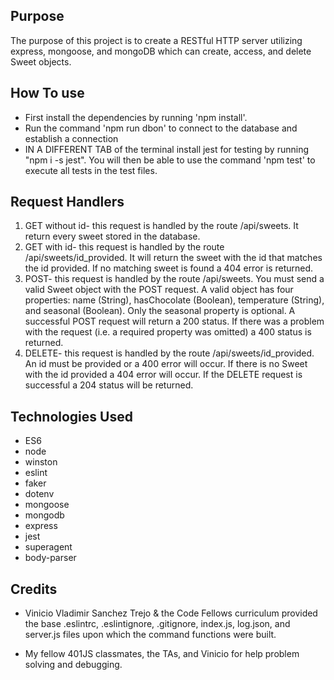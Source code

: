 ## Purpose
The purpose of this project is to create a RESTful HTTP server utilizing express, mongoose, and mongoDB which can create, access, and delete Sweet objects.

## How To use
* First install the dependencies by running 'npm install'.
* Run the command 'npm run dbon' to connect to the database and establish a connection
* IN A DIFFERENT TAB of the terminal install jest for testing by running "npm i -s jest". You will then be able to use the command 'npm test' to execute all tests in the test files.

## Request Handlers
1. GET without id- this request is handled by the route /api/sweets. It return every sweet stored in the database.
2. GET with id- this request is handled by the route /api/sweets/id_provided. It will return the sweet with the id that matches the id provided. If no matching sweet is found a 404 error is returned.
3. POST- this request is handled by the route /api/sweets. You must send a valid Sweet object with the POST request. A valid object has four properties: name (String), hasChocolate (Boolean), temperature (String), and seasonal (Boolean). Only the seasonal property is optional. A successful POST request will return a 200 status. If there was a problem with the request (i.e. a required property was omitted) a 400 status is returned.
4. DELETE- this request is handled by the route /api/sweets/id_provided. An id must be provided or a 400 error will occur. If there is no Sweet with the id provided a 404 error will occur. If the DELETE request is successful a 204 status will be returned.

## Technologies Used
* ES6
* node
* winston
* eslint
* faker
* dotenv
* mongoose
* mongodb
* express
* jest
* superagent
* body-parser

## Credits
* Vinicio Vladimir Sanchez Trejo & the Code Fellows curriculum provided the base .eslintrc, .eslintignore, .gitignore, index.js, log.json, and server.js files upon which the command functions were built.

* My fellow 401JS classmates, the TAs, and Vinicio for help problem solving and debugging.

